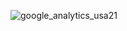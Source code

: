![google_analytics_usa21](https://user-images.githubusercontent.com/112166780/209683545-06ac8142-df2b-473b-8464-33e8de0c37d3.jpg)
